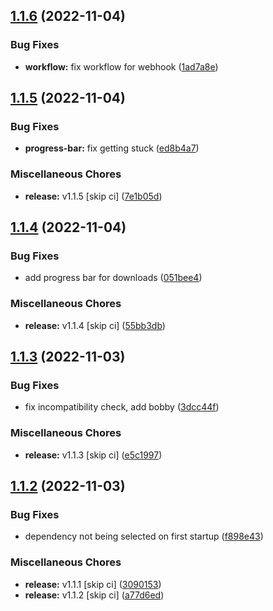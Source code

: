 ## [1.1.6](https://github.com/Wynntils/launchy/compare/v1.1.5...v1.1.6) (2022-11-04)


### Bug Fixes

* **workflow:** fix workflow for webhook ([1ad7a8e](https://github.com/Wynntils/launchy/commit/1ad7a8ee88459ee68f08c38ef59fa5425fab9dd1))

## [1.1.5](https://github.com/Wynntils/launchy/compare/v1.1.4...v1.1.5) (2022-11-04)


### Bug Fixes

* **progress-bar:** fix getting stuck ([ed8b4a7](https://github.com/Wynntils/launchy/commit/ed8b4a7aa6a5df12e1a5b68187169677917e4e2a))


### Miscellaneous Chores

* **release:** v1.1.5 [skip ci] ([7e1b05d](https://github.com/Wynntils/launchy/commit/7e1b05d7423ffe72a008fba50c8a40cc3258857b))

## [1.1.4](https://github.com/Wynntils/launchy/compare/v1.1.3...v1.1.4) (2022-11-04)


### Bug Fixes

* add progress bar for downloads ([051bee4](https://github.com/Wynntils/launchy/commit/051bee4452a7ec30fc9f275b8870715e1e0b5306))


### Miscellaneous Chores

* **release:** v1.1.4 [skip ci] ([55bb3db](https://github.com/Wynntils/launchy/commit/55bb3db2c899d9ec4c89100ea6ecbe52b4acf0d7))

## [1.1.3](https://github.com/Wynntils/launchy/compare/v1.1.2...v1.1.3) (2022-11-03)


### Bug Fixes

* fix incompatibility check, add bobby ([3dcc44f](https://github.com/Wynntils/launchy/commit/3dcc44fb2f3671227e079b76b679252423c90e6e))


### Miscellaneous Chores

* **release:** v1.1.3 [skip ci] ([e5c1997](https://github.com/Wynntils/launchy/commit/e5c19975a621b457c096780afcd53cc2ffafb2a1))

## [1.1.2](https://github.com/Wynntils/launchy/compare/v1.1.1...v1.1.2) (2022-11-03)


### Bug Fixes

* dependency not being selected on first startup ([f898e43](https://github.com/Wynntils/launchy/commit/f898e43a47d06196cdbc0fdd6d9d75672af363e2))


### Miscellaneous Chores

* **release:** v1.1.1 [skip ci] ([3090153](https://github.com/Wynntils/launchy/commit/3090153426d46888ec0eb08832b8e4c40abd7e0f))
* **release:** v1.1.2 [skip ci] ([a77d6ed](https://github.com/Wynntils/launchy/commit/a77d6edec2de110cf0cb08f00b32750f7a9b0e5b))

